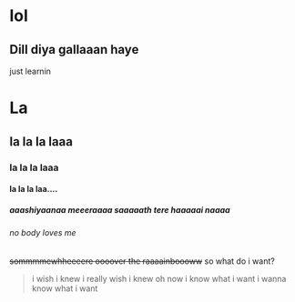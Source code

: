 # lol
## Dill diya gallaaan haye
just learnin
# La
## la la la laaa
### la la la laaa
#### la la la laa....
##### aaashiyaanaa meeeraaaa saaaaath tere haaaaai naaaa
###### no body loves me
~~sommmmewhheeeere oooover the raaaainboooww~~
so what do i want?
>i wish i knew
>i really wish i knew
oh now i know what i want
>i wanna know what i want
